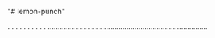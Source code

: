 "# lemon-punch"

.
.
.
.
.
.
.
.
.
.
...............................................................................